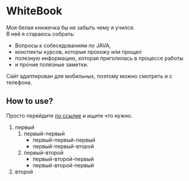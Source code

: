 # WhiteBook
Моя белая книжечка бы не забыть чему я учился.  
В ней я стараюсь собрать: 
- Вопросы к собеседованиям по JAVA, 
- конспекты курсов, которые прохожу или прощел
- полезную информацию, которая приголилась в процессе работы
- и прочие полезные заметки. 


Сайт адаптирован для мобильных, поэтому можно смотреть и с телефона.

## How to use?
Просто перейдите [по ссылке](https://alexakama.github.io/whitebook/) и ищите что нужно.

1. первый  
   1. первый-первый  
      - первый-первый-первый  
      - первый-первый-второй  
   2. первый-второй  
      - первый-второй-первый  
      - первый-второй-первый  
2. второй
